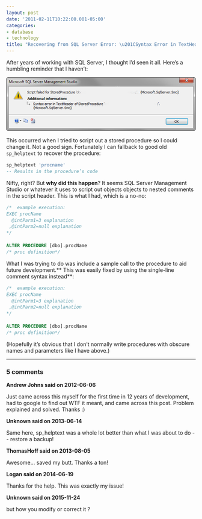 ```yaml
---
layout: post
date: '2011-02-11T10:22:00.001-05:00'
categories:
- database
- technology
title: "Recovering from SQL Server Error: \u201CSyntax Error in TextHeader\u201D"
---
```


After years of working with SQL Server, I thought I’d seen it all. Here’s a humbling reminder that I haven’t:

![sql-error-text-header.png](/assets/2011/sql-error-text-header.png)

This occurred when I tried to script out a stored procedure so I could change it. Not a good sign. Fortunately I can fallback to good old `sp_helptext` to recover the procedure:
   
```sql
sp_helptext 'procname'
-- Results in the procedure’s code
```

Nifty, right? But **why did this happen**? It seems SQL Server Management Studio or whatever it uses to script out objects objects to nested comments in the script header. This is what I had, which is a no-no:
  
```sql
/*  example execution:
EXEC procName
  @intParm1=3 explanation  
 ,@intParm2=null explanation  
*/

ALTER PROCEDURE [dbo].procName  
/* proc definition*/
```

What I was trying to do was include a sample call to the procedure to aid future development.** This was easily fixed by using the single-line comment syntax instead**:


  
```sql
/*  example execution:
EXEC procName
  @intParm1=3 explanation  
 ,@intParm2=null explanation  
*/

ALTER PROCEDURE [dbo].procName  
/* proc definition*/
```

(Hopefully it’s obvious that I don’t normally write procedures with obscure names and parameters like I have above.)

---

### 5 comments

**Andrew Johns said on 2012-06-06**

Just came across this myself for the first time in 12 years of development, had to google to find out WTF it meant, and came across this post.  Problem explained and solved.  Thanks :)

**Unknown said on 2013-06-14**

Same here, sp_helptext was a whole lot better than what I was about to do -- restore a backup!

**ThomasHoff said on 2013-08-05**

Awesome... saved my butt.  Thanks a ton!

**Logan said on 2014-06-19**

Thanks for the help. This was exactly my issue!

**Unknown said on 2015-11-24**

but how you modify or correct it ?

